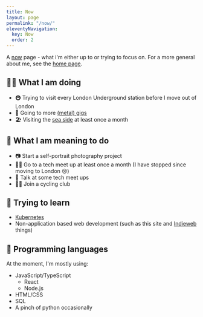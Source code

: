 ```yaml
---
title: Now
layout: page
permalink: "/now/"
eleventyNavigation:
  key: Now
  order: 2
---
```


A [now](https://nownownow.com/about) page - what i'm either up to or trying to focus on. For a more general about me, see the [home page](/).

## 🏃‍♀️ What I am doing

- 🚇 Trying to visit every London Underground station before I move out of London
- 🤘 Going to more [(metal) gigs](/tags/gig/)
- 🏖 Visiting the [sea side](/tags/beach/) at least once a month

## 🚦 What I am meaning to do

- 📷 Start a self-portrait photography project
- 👩‍💻 Go to a tech meet up at least once a month (I have stopped since moving to London 😢)
- 🎤 Talk at some tech meet ups
- 🚴‍♀️ Join a cycling club

## 📖 Trying to learn

- [Kubernetes](https://kubernetes.io/)
- Non-application based web development (such as this site and [Indieweb](https://indieweb.org/) things)

## 💬 Programming languages

At the moment, I'm mostly using:

- JavaScript/TypeScript
  - React
  - Node.js
- HTML/CSS
- SQL
- A pinch of python occasionally

